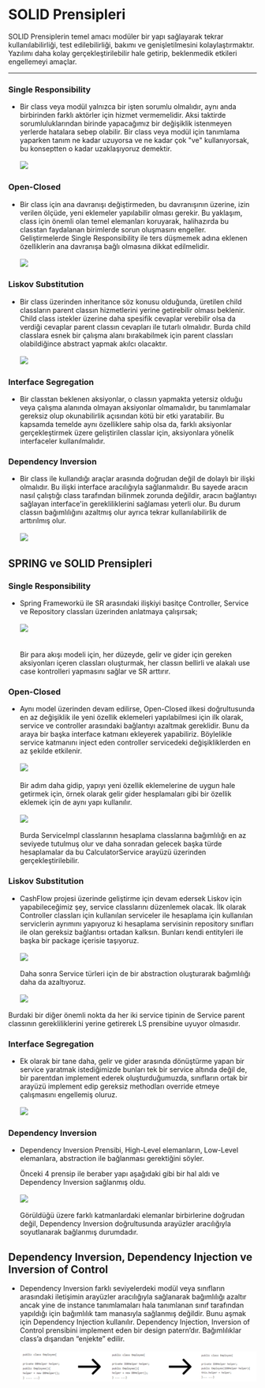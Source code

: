 # SOLID Prensipleri


SOLID Prensiplerin temel amacı modüler bir yapı sağlayarak tekrar kullanılabilirliği, test edilebilirliği, bakımı ve genişletilmesini kolaylaştırmaktır. Yazılımı daha kolay gerçekleştirilebilir hale getirip, beklenmedik etkileri engellemeyi amaçlar.

---


### Single Responsibility

- Bir class veya  modül yalnızca bir işten sorumlu olmalıdır, aynı anda birbirinden farklı aktörler için hizmet vermemelidir. Aksi taktirde sorumluluklarından birinde yapacağımız bir değişiklik istenmeyen yerlerde hatalara sebep olabilir. Bir class veya modül için tanımlama yaparken tanım ne kadar uzuyorsa ve ne kadar çok "ve" kullanıyorsak, bu konseptten o kadar uzaklaşıyoruz demektir.
  <br/><br/>
![](https://res.cloudinary.com/practicaldev/image/fetch/s--RDU8cD1Y--/c_imagga_scale,f_auto,fl_progressive,h_900,q_auto,w_1600/https://dev-to-uploads.s3.amazonaws.com/uploads/articles/tq7o4zx8mb59yv8yc5hl.png)


### Open-Closed

- Bir class için ana davranışı değiştirmeden, bu davranışının üzerine, izin verilen ölçüde, yeni eklemeler yapılabilir olması gerekir. Bu yaklaşım, class için önemli olan temel elemanları koruyarak, halihazırda bu classtan faydalanan birimlerde sorun oluşmasını engeller. Geliştirmelerde Single Responsibility ile ters düşmemek adına eklenen özelliklerin ana davranışa bağlı olmasına dikkat edilmelidir.
  <br/><br/>
     ![](https://badearobert.ro/blog/wp-content/uploads/2018/05/Open-Closed.png)

### Liskov Substitution

- Bir class üzerinden inheritance söz konusu olduğunda, üretilen child classların parent classın hizmetlerini yerine getirebilir olması beklenir. Child class istekler üzerine daha spesifik cevaplar verebilir olsa da verdiği cevaplar parent classın cevapları ile tutarlı olmalıdır.
 Burda child classlara esnek bir çalışma alanı bırakabilmek için parent classları olabildiğince abstract yapmak akılcı olacaktır.
  <br/><br/>
    ![](https://i0.wp.com/gokhan-gokalp.com/wp-content/uploads/2015/06/liskov.jpg?ssl=1)
    
### Interface Segregation
- Bir classtan beklenen aksiyonlar, o classın yapmakta yetersiz olduğu veya çalışma alanında olmayan aksiyonlar olmamalıdır, bu tanımlamalar gereksiz olup okunabilirlik açısından kötü bir etki yaratabilir. Bu kapsamda temelde aynı özelliklere sahip olsa da, farklı aksiyonlar gerçekleştirmek üzere geliştirilen classlar için, aksiyonlara yönelik interfaceler kullanılmalıdır.

 
### Dependency Inversion

- Bir class ile kullandığı araçlar arasında doğrudan değil de dolaylı bir ilişki olmalıdır. Bu ilişki interface aracılığıyla sağlanmalıdır. Bu sayede aracın nasıl çalıştığı class tarafından bilinmek zorunda değildir, aracın bağlantıyı sağlayan interface'in gerekliliklerini sağlaması yeterli olur. Bu durum classın bağımlılığını azaltmış olur ayrıca tekrar kullanılabilirlik de arttırılmış olur.
  <br/><br/>
    ![](https://miro.medium.com/max/1280/1*m-CMwIOkrY6-Y1lkE3kLfw.jpeg)

## SPRING ve SOLID Prensipleri

### Single Responsibility

- Spring Frameworkü ile SR arasındaki ilişkiyi basitçe Controller, Service ve Repository classları üzerinden anlatmaya çalışırsak;
  <br/><br/>
  ![](https://miro.medium.com/max/700/1*kazAwhquHXpLT8qiQwZu1Q.png)  
  <br/><br/>
  Bir para akışı modeli için, her düzeyde, gelir ve gider için gereken aksiyonları içeren classları oluşturmak, her classın bellirli ve alakalı use case kontrolleri yapmasını sağlar ve SR arttırır.

### Open-Closed

  - Aynı model üzerinden devam edilirse, Open-Closed ilkesi doğrultusunda en az değişiklik ile yeni özellik eklemeleri yapılabilmesi için ilk olarak, service ve controller arasındaki bağlantıyı azaltmak gereklidir. Bunu da araya bir başka interface katmanı ekleyerek yapabiliriz. Böylelikle service katmanını inject eden controller servicedeki değişikliklerden en az şekilde etkilenir.
    <br/><br/>
    ![](https://miro.medium.com/max/568/1*nbK0eDoEyZNa229TH9ycPQ.png)
    <br/><br/>
    Bir adım daha gidip, yapıyı yeni özellik eklemelerine de uygun hale getirmek için, örnek olarak gelir gider hesplamaları gibi bir özellik eklemek için de aynı yapı kullanılır.
    <br/><br/>
    ![](https://miro.medium.com/max/410/1*--xmI3vOX_8xnX8kN0PDZw.png) 

    Burda ServiceImpl classlarının hesaplama classlarına bağımlılığı en az seviyede tutulmuş olur ve daha sonradan gelecek başka türde hesaplamalar da bu CalculatorService arayüzü üzerinden gerçekleştirilebilir.

### Liskov Substitution

  - CashFlow projesi üzerinde geliştirme için devam edersek Liskov için yapabileceğimiz şey, service classlarını düzenlemek olacak. İlk olarak Controller classları için kullanılan serviceler ile hesaplama için kullanılan serviclerin ayrımını yapıyoruz ki hesaplama servisinin repository sınıfları ile olan gereksiz bağlantısı ortadan kalksın. Bunları kendi entityleri ile başka bir package içerisie taşıyoruz.
    <br/><br/>
    ![](https://miro.medium.com/max/700/1*CCxROVMCYCoG1HBT3waYSA.png)
  
    Daha sonra Service türleri için de bir abstraction oluşturarak bağımlılığı daha da azaltıyoruz.
    <br/><br/>
    ![](https://miro.medium.com/max/461/1*H4Rin7QjOEw1w6D3TB70CA.png)
  
  Burdaki bir diğer önemli nokta da her iki service tipinin de Service parent classının gerekliliklerini yerine getirerek LS prensibine uyuyor olmasıdır.

### Interface Segregation

  - Ek olarak bir tane daha, gelir ve gider arasında dönüştürme yapan bir service yaratmak istediğimizde bunları tek bir service altında değil de, bir parentdan implement ederek oluşturduğumuzda, sınıfların ortak bir arayüzü implement edip gereksiz methodları override etmeye çalışmasını engellemiş oluruz.
    <br/><br/>
  ![](https://miro.medium.com/max/700/1*cT8R_47qtz1jENtcOc645Q.png)

### Dependency Inversion

  - Dependency Inversion Prensibi, High-Level elemanların, Low-Level elemanlara, abstraction ile bağlanması gerektiğini söyler.
  
    Önceki 4 prensip ile beraber yapı aşağıdaki gibi bir hal aldı ve Dependency Inversion sağlanmış oldu.
    <br/><br/>
    ![](https://miro.medium.com/max/700/1*OEaUIcsNle-3d3hN6huuAA.png)

    Görüldüğü üzere farklı katmanlardaki elemanlar birbirlerine doğrudan değil, Dependency Inversion doğrultusunda arayüzler aracılığıyla soyutlanarak bağlanmış durumdadır.

## Dependency Inversion, Dependency Injection ve Inversion of Control

  - Dependency Inversion farklı seviyelerdeki modül veya sınıfların arasındaki iletişimin arayüzler aracılığıyla sağlanarak bağımlılığı azaltır ancak yine de instance tanımlamaları hala tanımlanan sınıf tarafından yapıldığı için bağımlılık tam manasıyla sağlanmış değildir.
    Bunu aşmak için Dependency Injection kullanılır. Dependency Injection, Inversion of Control prensibini implement eden bir design patern’dır. Bağımlılıklar class’a dışarıdan “enjekte” edilir.
    <br/><br/>
    ![image info](./images/temp.png)